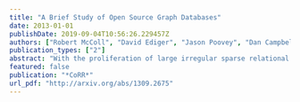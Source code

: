 ```yaml
---
title: "A Brief Study of Open Source Graph Databases"
date: 2013-01-01
publishDate: 2019-09-04T10:56:26.229457Z
authors: ["Robert McColl", "David Ediger", "Jason Poovey", "Dan Campbell", "David A. Bader"]
publication_types: ["2"]
abstract: "With the proliferation of large irregular sparse relational datasets, new storage and analysis platforms have arisen to fill gaps in performance and capability left by conventional approaches built on traditional database technologies and query languages. Many of these platforms apply graph structures and analysis techniques to enable users to ingest, update, query and compute on the topological structure of these relationships represented as set(s) of edges between set(s) of vertices. To store and process Facebook-scale datasets, they must be able to support data sources with billions of edges, update rates of millions of updates per second, and complex analysis kernels. These platforms must provide intuitive interfaces that enable graph experts and novice programmers to write implementations of common graph algorithms. In this paper, we explore a variety of graph analysis and storage platforms. We compare their capabil- ities, interfaces, and performance by implementing and computing a set of real-world graph algorithms on synthetic graphs with up to 256 million edges. In the spirit of full disclosure, several authors are affiliated with the development of STINGER."
featured: false
publication: "*CoRR*"
url_pdf: "http://arxiv.org/abs/1309.2675"
---
```


